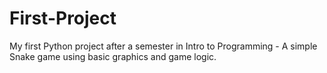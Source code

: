 # First-Project
My first Python project after a semester in Intro to Programming - A simple Snake game using basic graphics and game logic.
